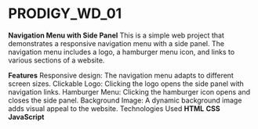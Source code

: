 # PRODIGY_WD_01
**Navigation Menu with Side Panel**
This is a simple web project that demonstrates a responsive navigation menu with a side panel. The navigation menu includes a logo, a hamburger menu icon, and links to various sections of a website.

**Features**
Responsive design: The navigation menu adapts to different screen sizes.
Clickable Logo: Clicking the logo opens the side panel with navigation links.
Hamburger Menu: Clicking the hamburger icon opens and closes the side panel.
Background Image: A dynamic background image adds visual appeal to the website.
Technologies Used
**HTML**
**CSS**
**JavaScript**

